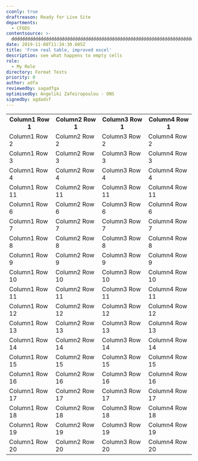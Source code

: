 ```yaml
---
cconly: true
draftreason: Ready for Live Site
departments:
  - CFODS
contentsource: >-
  ddddddddddddddddddddddddddddddddddddddddddddddddddddddddddddddddddddddddddddddddddddddddddddddddddddddddddddddddddddddddddddddddddddddddddddddddddddddddddddddddddddddddddddd
date: 2019-11-08T11:34:30.605Z
title: 'From real table, improved excel'
description: see what happens to empty cells
role:
  - My Role
directory: Format Tests
priority: 0
author: adfa
reviewedby: sagadfga
optimisedby: Angeliki Zafeiropoulou - ONS
signedby: agdadsf
---
```

<table>

<!-- Row 1 -->

<tr>

<th>Column1 Row 1</th>

<th>Column2 Row 1</th>

<th>Column3 Row 1</th>

<th>Column4 Row 1</th>

</tr>



<!-- Row 2 -->

<tr>

<td>Column1 Row 2</td>

<td>Column2 Row 2</td>

<td>Column3 Row 2</td>

<td>Column4 Row 2</td>

</tr>



<!-- Row 3 -->

<tr>

<td>Column1 Row 3</td>

<td>Column2 Row 3</td>

<td>Column3 Row 3</td>

<td>Column4 Row 3</td>

</tr>



<!-- Row 4 -->

<tr>

<td>Column1 Row 4</td>

<td>Column2 Row 4</td>

<td>Column3 Row 4</td>

<td>Column4 Row 4</td>

</tr>



<!-- Row 5 -->

<tr>

<td>Column1 Row 11</td>

<td>Column2 Row 11</td>

<td>Column3 Row 11</td>

<td>Column4 Row 11</td>

</tr>



<!-- Row 6 -->

<tr>

<td>Column1 Row 6</td>

<td>Column2 Row 6</td>

<td>Column3 Row 6</td>

<td>Column4 Row 6</td>

</tr>



<!-- Row 7 -->

<tr>

<td>Column1 Row 7</td>

<td>Column2 Row 7</td>

<td>Column3 Row 7</td>

<td>Column4 Row 7</td>

</tr>



<!-- Row 8 -->

<tr>

<td>Column1 Row 8</td>

<td>Column2 Row 8</td>

<td>Column3 Row 8</td>

<td>Column4 Row 8</td>

</tr>



<!-- Row 9 -->

<tr>

<td>Column1 Row 9</td>

<td>Column2 Row 9</td>

<td>Column3 Row 9</td>

<td>Column4 Row 9</td>

</tr>



<!-- Row 10 -->

<tr>

<td>Column1 Row 10</td>

<td>Column2 Row 10</td>

<td>Column3 Row 10</td>

<td>Column4 Row 10</td>

</tr>



<!-- Row 11 -->

<tr>

<td>Column1 Row 11</td>

<td>Column2 Row 11</td>

<td>Column3 Row 11</td>

<td>Column4 Row 11</td>

</tr>



<!-- Row 12 -->

<tr>

<td>Column1 Row 12</td>

<td>Column2 Row 12</td>

<td>Column3 Row 12</td>

<td>Column4 Row 12</td>

</tr>



<!-- Row 13 -->

<tr>

<td>Column1 Row 13</td>

<td>Column2 Row 13</td>

<td>Column3 Row 13</td>

<td>Column4 Row 13</td>

</tr>



<!-- Row 14 -->

<tr>

<td>Column1 Row 14</td>

<td>Column2 Row 14</td>

<td>Column3 Row 14</td>

<td>Column4 Row 14</td>

</tr>



<!-- Row 15 -->

<tr>

<td>Column1 Row 15</td>

<td>Column2 Row 15</td>

<td>Column3 Row 15</td>

<td>Column4 Row 15</td>

</tr>



<!-- Row 16 -->

<tr>

<td>Column1 Row 16</td>

<td>Column2 Row 16</td>

<td>Column3 Row 16</td>

<td>Column4 Row 16</td>

</tr>



<!-- Row 17 -->

<tr>

<td>Column1 Row 17</td>

<td>Column2 Row 17</td>

<td>Column3 Row 17</td>

<td>Column4 Row 17</td>

</tr>



<!-- Row 18 -->

<tr>

<td>Column1 Row 18</td>

<td>Column2 Row 18</td>

<td>Column3 Row 18</td>

<td>Column4 Row 18</td>

</tr>



<!-- Row 19 -->

<tr>

<td>Column1 Row 19</td>

<td>Column2 Row 19</td>

<td>Column3 Row 19</td>

<td>Column4 Row 19</td>

</tr>



<!-- Row 20 -->

<tr>

<td>Column1 Row 20</td>

<td>Column2 Row 20</td>

<td>Column3 Row 20</td>

<td>Column4 Row 20</td>

</tr>

</table>
